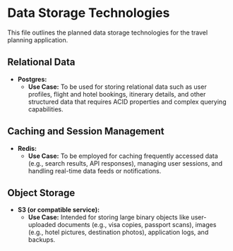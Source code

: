 # Data Storage Technologies

This file outlines the planned data storage technologies for the travel planning application.

## Relational Data
- **Postgres:**
  - **Use Case:** To be used for storing relational data such as user profiles, flight and hotel bookings, itinerary details, and other structured data that requires ACID properties and complex querying capabilities.

## Caching and Session Management
- **Redis:**
  - **Use Case:** To be employed for caching frequently accessed data (e.g., search results, API responses), managing user sessions, and handling real-time data feeds or notifications.

## Object Storage
- **S3 (or compatible service):**
  - **Use Case:** Intended for storing large binary objects like user-uploaded documents (e.g., visa copies, passport scans), images (e.g., hotel pictures, destination photos), application logs, and backups.

